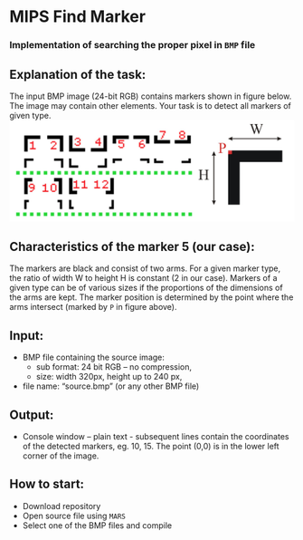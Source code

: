 MIPS Find Marker 
================
### Implementation of searching the proper pixel in `BMP` file 

Explanation of the task:
-----------------------
The input BMP image (24-bit RGB) contains markers shown in figure below. The image may
contain other elements. Your task is to detect all markers of given type.
![](forGit1.png)

Characteristics of the marker 5 (our case):
------------------------------
The markers are black and consist of two arms. For a given marker type, the ratio of width W to height H is constant (2 in our case). 
Markers of a given type can be of various sizes if the proportions of the dimensions of the arms are kept. 
The marker position is determined by the point where the arms intersect (marked by `P` in figure above).

Input:
------
* BMP file containing the source image:
    * sub format: 24 bit RGB – no compression,
    * size: width 320px, height up to 240 px,
*  file name: “source.bmp” (or any other BMP file)

Output:
-------
* Console window – plain text - subsequent lines contain the coordinates of the detected markers,
eg. 10, 15. The point (0,0) is in the lower left corner of the image.

How to start:
-------------
* Download repository
* Open source file using `MARS`
* Select one of the BMP files and compile
